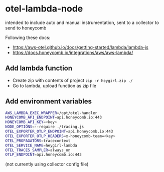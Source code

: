 # otel-lambda-node

intended to include auto and manual instrumentation, sent to a collector to send to honeycomb

Following these docs:

- <https://aws-otel.github.io/docs/getting-started/lambda/lambda-js>
- <https://docs.honeycomb.io/integrations/aws/aws-lambda/>

## Add lambda function

- Create zip with contents of project `zip -r heygirl.zip ./`
- Go to lambda, upload function as zip file

## Add environment variables

```sh
AWS_LAMBDA_EXEC_WRAPPER=/opt/otel-handler
HONEYCOMB_API_ENDPOINT=api.honeycomb.io:443
HONEYCOMB_API_KEY=<key>
NODE_OPTIONS=--require ./tracing.js
OTEL_EXPORTER_OTLP_ENDPOINT=api.honeycomb.io:443
OTEL_EXPORTER_OTLP_HEADERS=x-honeycomb-team=<key>
OTEL_PROPAGATORS=tracecontext
OTEL_SERVICE_NAME=heygirl-lambda
OTEL_TRACES_SAMPLER=always_on
OTLP_ENDPOINT=api.honeycomb.io:443
```

(not currently using collector config file)
